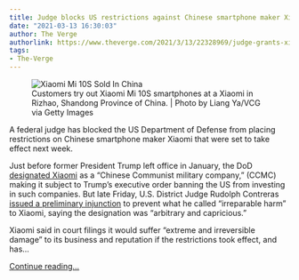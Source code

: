 ```yaml
---
title: Judge blocks US restrictions against Chinese smartphone maker Xiaomi
date: "2021-03-13 16:30:03"
author: The Verge
authorlink: https://www.theverge.com/2021/3/13/22328969/judge-grants-xiaomi-injunction-us-restrictions
tags:
- The-Verge
---
```

<figure>
      <img alt="Xiaomi Mi 10S Sold In China" src="https://cdn.vox-cdn.com/thumbor/Pu3eYHFuFKn7fSADWl94FqJFiR0=/0x0:5472x3648/1310x873/cdn.vox-cdn.com/uploads/chorus_image/image/68960644/1306428552.0.jpg" />
        <figcaption>Customers try out Xiaomi Mi 10S smartphones at a Xiaomi in Rizhao, Shandong Province of China. | Photo by Liang Ya/VCG via Getty Images</figcaption>
    </figure>

  <p id="0Pl6iD">A federal judge has blocked the US Department of Defense from placing restrictions on Chinese smartphone maker Xiaomi that were set to take effect next week. </p>
<p id="sqfzOu">Just before former President Trump left office in January, the DoD <a href="https://www.defense.gov/Newsroom/Releases/Release/Article/2472464/dod-releases-list-of-additional-companies-in-accordance-with-section-1237-of-fy/">designated Xiaomi</a> as a “Chinese Communist military company,” (CCMC) making it subject to Trump’s executive order banning the US from investing in such companies. But late Friday, U.S. District Judge Rudolph Contreras <a href="https://cdn.vox-cdn.com/uploads/chorus_asset/file/22367849/xiaomi_v_us_dept_of_defense.pdf">issued a preliminary injunction</a> to prevent what he called “irreparable harm” to Xiaomi, saying the designation was “arbitrary and capricious.” </p>
<p id="2pNef0"> Xiaomi said in court filings it would suffer “extreme and irreversible damage” to its business and reputation if the restrictions took effect, and has...</p>
  <p>
    <a href="https://www.theverge.com/2021/3/13/22328969/judge-grants-xiaomi-injunction-us-restrictions">Continue reading&hellip;</a>
  </p>